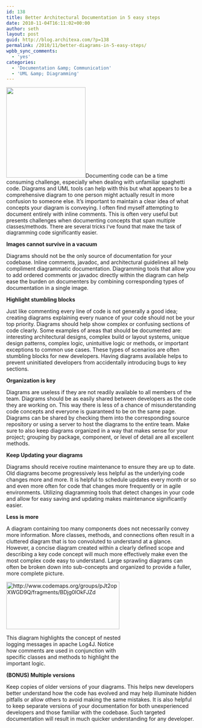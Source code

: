 ```yaml
---
id: 138
title: Better Architectural Documentation in 5 easy steps
date: 2010-11-04T16:11:02+00:00
author: seth
layout: post
guid: http://blog.architexa.com/?p=138
permalink: /2010/11/better-diagrams-in-5-easy-steps/
wpbb_sync_comments:
  - 'yes'
categories:
  - 'Documentation &amp; Communication'
  - 'UML &amp; Diagramming'
---
```

<!--S-ButtonZ 1.1.5 Start-->

<div style="float: left; width: 42px; padding-right: 10px; margin: 0 -52px 0 0; position: relative; left: -62px; top: 8px">
</div>

<!--S-ButtonZ 1.1.5 End-->

[<img class="alignright" title="Stairs" src="{{site.baseurl}}/assets/uploads/2010/11/Stairs-263x300.jpg" alt="" width="210" height="240" />]({{site.baseurl}}/assets/uploads/2010/11/Stairs.jpg)Documenting code can be a time consuming challenge, especially when dealing with unfamiliar spaghetti code. Diagrams and UML tools can help with this but what appears to be a comprehensive diagram to one person might actually result in more confusion to someone else. It&#8217;s important to maintain a clear idea of what concepts your diagram is conveying. I often find myself attempting to document entirely with inline comments. This is often very useful but presents challenges when documenting concepts that span <span style="font-size: 13.3333px;">multiple classes/methods. There are several tricks I&#8217;ve found that make the task of diagramming code significantly easier.</span>

<!--more-->

**Images cannot survive in a vacuum**
  
Diagrams should not be the only source of documentation for your codebase. Inline comments, javadoc, and architectural guidelines all help compliment diagrammatic documentation. Diagramming tools that allow you to add ordered comments or javadoc directly within the diagram can help ease the burden on documenters by combining corresponding types of documentation in a single image.

**Highlight stumbling blocks**
  
Just like commenting every line of code is not generally a good idea; creating diagrams explaining every nuance of your code should not be your top priority. Diagrams should help show complex or confusing sections of code clearly. Some examples of areas that should be documented are: interesting architectural designs, complex build or layout systems, unique design patterns, complex logic, unintuitive logic or methods, or important exceptions to common use cases. These types of scenarios are often stumbling blocks for new developers. Having diagrams available helps to prevent uninitiated developers from accidentally introducing bugs to key sections.

**Organization is key**
  
Diagrams are useless if they are not readily available to all members of the team. Diagrams should be as easily shared between developers as the code they are working on. This way there is less of a chance of misunderstanding code concepts and everyone is guaranteed to be on the same page. Diagrams can be shared by checking them into the corresponding source repository or using a server to host the diagrams to the entire team. Make sure to also keep diagrams organized in a way that makes sense for your project; grouping by package, component, or level of detail are all excellent methods.

**Keep Updating your diagrams**
  
Diagrams should receive routine maintenance to ensure they are up to date. Old diagrams become progressively less helpful as the underlying code changes more and more. It is helpful to schedule updates every month or so and even more often for code that changes more frequently or in agile environments. Utilizing diagramming tools that detect changes in your code and allow for easy saving and updating makes maintenance significantly easier.

**Less is more**
  
A diagram containing too many components does not necessarily convey more information. More classes, methods, and connections often result in a cluttered diagram that is too convoluted to understand at a glance. However, a concise diagram created within a clearly defined scope and describing a key code concept will much more effectively make even the most complex code easy to understand. Large sprawling diagrams can often be broken down into sub-concepts and organized to provide a fuller, more complete picture.

<div id="attachment_153" style="width: 310px" class="wp-caption aligncenter">
  <a href="{{site.baseurl}}/assets/uploads/2010/11/log4j.png"><img class="size-medium wp-image-153 " title="log4j" src="{{site.baseurl}}/assets/uploads/2010/11/log4j-300x126.png" alt="http://www.codemaps.org/groups/pJt2opXWGD9Q/fragments/BDjg0lOkFJZd" width="300" height="126" srcset="{{site.baseurl}}/assets/uploads/2010/11/log4j-300x126.png 300w, {{site.baseurl}}/assets/uploads/2010/11/log4j-1024x431.png 1024w, {{site.baseurl}}/assets/uploads/2010/11/log4j.png 1363w" sizes="(max-width: 300px) 100vw, 300px" /></a>
  
  <p class="wp-caption-text">
    This diagram highlights the concept of nested logging messages in apache Log4J. Notice how comments are used in conjunction with specific classes and methods to highlight the important logic.
  </p>
</div>

**(BONUS) Multiple versions**
  
Keep copies of older versions of your diagrams. This helps new developers better understand how the code has evolved and may help illuminate hidden pitfalls or allow others to avoid making the same mistakes. It is also helpful to keep separate versions of your documentation for both unexperienced developers and those familiar with the codebase. Such targeted documentation will result in much quicker understanding for any developer.

<div style="clear:both;">
  &nbsp;
</div>